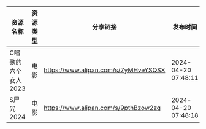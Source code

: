 | 资源名称         | 资源类型 | 分享链接                                 | 发布时间                |
| ------------ | ---- | ------------------------------------ | ------------------- |
| C唱歌的六个女人2023 | 电影   | https://www.alipan.com/s/7yMHveYSQSX | 2024-04-20 07:48:11 |
| S尸咒2024      | 电影   | https://www.alipan.com/s/9pthBzow2zq | 2024-04-20 07:48:18 |
